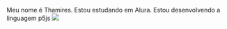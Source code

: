 Meu nome é Thamires.
Estou estudando em Alura.
Estou desenvolvendo a linguagem p5js
![](https://tenor.com/pt-BR/view/alexis-lafreniere-lafreniere-rangers-laf-new-york-rangers-gif-24366563)
